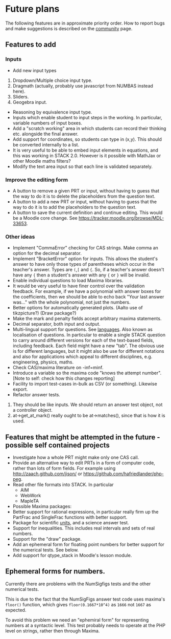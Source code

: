 # Future plans

The following features are in approximate priority order.  How to report bugs and make suggestions is described on the [community](../About/Community.md) page.

## Features to add ##

### Inputs ###

* Add new input types
 1. Dropdown/Multiple choice input type.
 2. Dragmath (actually, probably use javascript from NUMBAS instead here).
 3. Sliders.
 4. Geogebra input.
* Reasoning by equivalence input type.
* Inputs which enable student to input steps in the working. In particular, variable numbers of input boxes.
* Add a "scratch working" area in which students can record their thinking etc. alongside the final answer.
* Add support for coordinates, so students can type in (x,y).  This should be converted internally to a list.
* It is very useful to be able to embed input elements in equations, and this was working in STACK 2.0. However is it possible with MathJax or other Moodle maths filters?
* Modify the text area input so that each line is validated separately.

### Improve the editing form ###

* A button to remove a given PRT or input, without having to guess that the way to do it is to delete the placeholders from the question text.
* A button to add a new PRT or input, without having to guess that the way to do it is to add the placeholders to the question text.
* A button to save the current definition and continue editing. This would be a Moodle core change. See https://tracker.moodle.org/browse/MDL-33653.

### Other ideas ###

* Implement "CommaError" checking for CAS strings.  Make comma an option for the decimal separator.
* Implement "BracketError" option for inputs.  This allows the student's answer to have only those types of parentheses which occur in the teacher's answer.  Types are `(`,`[` and `{`.  So, if a teacher's answer doesn't have any `{` then a student's answer with any `{` or `}` will be invalid.
* Enable individual questions to load Maxima libraries.
* It would be very useful to have finer control over the validation feedback. For example, if we have a polynomial with answer boxes for the coefficients, then we should be able to echo back "Your last answer was..." with the whole polynomial, not just the numbers.
* Better options for automatically generated plots.  (Aalto use of tikzpicture?)  (Draw package?)
* Make the mark and penalty fields accept arbitrary maxima statements.
* Decimal separator, both input and output.
* Multi-lingual support for questions.  See [languages](Languages.md).  Also known as localisation of questions.  In particular to enable a single STACK question to carry around different versions for each of the text-based fields, including feedback.  Each field might have a new "tab".  The obvious use is for different languages, but it might also be use for different notations and also for applications which appeal to different disciplines, e.g. engineering, physics, maths.
* Check CAS/maxima literature on -inf=minf.
* Introduce a variable so the maxima code "knows the attempt number". [Note to self: check how this changes reporting]
* Facility to import test-cases in-bulk as CSV (or something). Likewise export.
* Refactor answer tests.
 1. They should be like inputs. We should return an answer test object, not a controller object.
 2. at->get_at_mark() really ought to be at->matches(), since that is how it is used.

## Features that might be attempted in the future - possible self contained projects ##

* Investigate how a whole PRT might make only one CAS call.
* Provide an alternative way to edit PRTs in a form of computer code, rather than lots of form fields. For example using http://zaach.github.com/jison/ or https://github.com/hafriedlander/php-peg. 
* Read other file formats into STACK.  In particular
  * AIM
  * WebWork
  * MapleTA
* Possible Maxima packages:
 * Better support for rational expressions, in particular really firm up the PartFrac and SingleFrac functions with better support.
 * Package for scientific [units](../Authoring/Units.md), and a science answer test.
 * Support for inequalities.  This includes real intervals and sets of real numbers.
 * Support for the "draw" package.
 * Add an ephemeral form for floating point numbers for better support for the numerical tests.  See below.
* Add support for qtype_stack in Moodle's lesson module.

## Ephemeral forms for numbers.

Currently there are problems with the NumSigfigs tests and the other numerical tests.  

This is due to the fact that the NumSigFigs answer test code uses maxima's `floor()` function, which gives `floor(0.1667*10^4)` as `1666` not `1667` as expected.

To avoid this problem we need an "ephemiral form" for representing numbers at a syntactic level.   This test probably needs to operate at the PHP level on strings, rather then through Maxima.  
